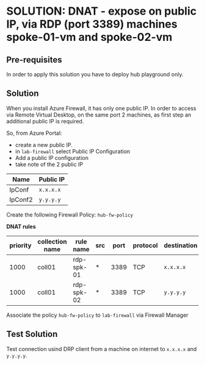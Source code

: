 # SOLUTION: DNAT - expose on public IP, via RDP (port 3389) machines spoke-01-vm and spoke-02-vm

## Pre-requisites

In order to apply this solution you have to deploy hub playground only.

## Solution
When you install Azure Firewall, it has only one public IP. In order to access via Remote Virtual Desktop, on the same port 2 machines, as first step an additional public IP is required.

So, from Azure Portal:
* create a new public IP.
* in `lab-firewall` select Public IP Configuration
* Add a public IP configuration
* take note of the 2 public IP

| Name   | Public IP |
|--------|-----------|
|IpConf  | `x.x.x.x` |
|IpConf2 | `y.y.y.y` |

Create the following Firewall Policy: `hub-fw-policy`

**DNAT rules**

|priority | collection name | rule name | src | port | protocol | destination | translated address| translated port | action |
|---|---|---|---|---|---|---|---|---|---|
|1000     | coll01          |rdp-spk-01 | *   | 3389 | TCP      | `x.x.x.x`   | 10.13.1.4         | 3389            | Dnat   |
|1000     | coll01          |rdp-spk-02 | *   | 3389 | TCP      | `y.y.y.y`   | 10.13.2.4         | 3389            | Dnat   |

Associate the policy `hub-fw-policy` to `lab-firewall` via Firewall Manager

## Test Solution

Test connection usind DRP client from a machine on internet to `x.x.x.x` and `y.y.y.y`.
